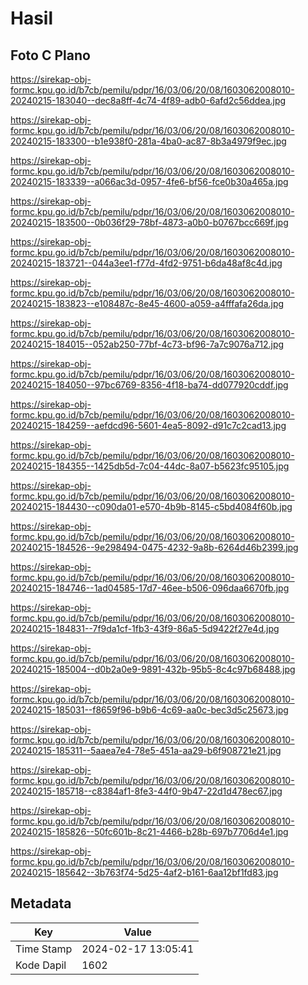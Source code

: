 # Hasil

## Foto C Plano

https://sirekap-obj-formc.kpu.go.id/b7cb/pemilu/pdpr/16/03/06/20/08/1603062008010-20240215-183040--dec8a8ff-4c74-4f89-adb0-6afd2c56ddea.jpg

https://sirekap-obj-formc.kpu.go.id/b7cb/pemilu/pdpr/16/03/06/20/08/1603062008010-20240215-183300--b1e938f0-281a-4ba0-ac87-8b3a4979f9ec.jpg

https://sirekap-obj-formc.kpu.go.id/b7cb/pemilu/pdpr/16/03/06/20/08/1603062008010-20240215-183339--a066ac3d-0957-4fe6-bf56-fce0b30a465a.jpg

https://sirekap-obj-formc.kpu.go.id/b7cb/pemilu/pdpr/16/03/06/20/08/1603062008010-20240215-183500--0b036f29-78bf-4873-a0b0-b0767bcc669f.jpg

https://sirekap-obj-formc.kpu.go.id/b7cb/pemilu/pdpr/16/03/06/20/08/1603062008010-20240215-183721--044a3ee1-f77d-4fd2-9751-b6da48af8c4d.jpg

https://sirekap-obj-formc.kpu.go.id/b7cb/pemilu/pdpr/16/03/06/20/08/1603062008010-20240215-183823--e108487c-8e45-4600-a059-a4fffafa26da.jpg

https://sirekap-obj-formc.kpu.go.id/b7cb/pemilu/pdpr/16/03/06/20/08/1603062008010-20240215-184015--052ab250-77bf-4c73-bf96-7a7c9076a712.jpg

https://sirekap-obj-formc.kpu.go.id/b7cb/pemilu/pdpr/16/03/06/20/08/1603062008010-20240215-184050--97bc6769-8356-4f18-ba74-dd077920cddf.jpg

https://sirekap-obj-formc.kpu.go.id/b7cb/pemilu/pdpr/16/03/06/20/08/1603062008010-20240215-184259--aefdcd96-5601-4ea5-8092-d91c7c2cad13.jpg

https://sirekap-obj-formc.kpu.go.id/b7cb/pemilu/pdpr/16/03/06/20/08/1603062008010-20240215-184355--1425db5d-7c04-44dc-8a07-b5623fc95105.jpg

https://sirekap-obj-formc.kpu.go.id/b7cb/pemilu/pdpr/16/03/06/20/08/1603062008010-20240215-184430--c090da01-e570-4b9b-8145-c5bd4084f60b.jpg

https://sirekap-obj-formc.kpu.go.id/b7cb/pemilu/pdpr/16/03/06/20/08/1603062008010-20240215-184526--9e298494-0475-4232-9a8b-6264d46b2399.jpg

https://sirekap-obj-formc.kpu.go.id/b7cb/pemilu/pdpr/16/03/06/20/08/1603062008010-20240215-184746--1ad04585-17d7-46ee-b506-096daa6670fb.jpg

https://sirekap-obj-formc.kpu.go.id/b7cb/pemilu/pdpr/16/03/06/20/08/1603062008010-20240215-184831--7f9da1cf-1fb3-43f9-86a5-5d9422f27e4d.jpg

https://sirekap-obj-formc.kpu.go.id/b7cb/pemilu/pdpr/16/03/06/20/08/1603062008010-20240215-185004--d0b2a0e9-9891-432b-95b5-8c4c97b68488.jpg

https://sirekap-obj-formc.kpu.go.id/b7cb/pemilu/pdpr/16/03/06/20/08/1603062008010-20240215-185031--f8659f96-b9b6-4c69-aa0c-bec3d5c25673.jpg

https://sirekap-obj-formc.kpu.go.id/b7cb/pemilu/pdpr/16/03/06/20/08/1603062008010-20240215-185311--5aaea7e4-78e5-451a-aa29-b6f908721e21.jpg

https://sirekap-obj-formc.kpu.go.id/b7cb/pemilu/pdpr/16/03/06/20/08/1603062008010-20240215-185718--c8384af1-8fe3-44f0-9b47-22d1d478ec67.jpg

https://sirekap-obj-formc.kpu.go.id/b7cb/pemilu/pdpr/16/03/06/20/08/1603062008010-20240215-185826--50fc601b-8c21-4466-b28b-697b7706d4e1.jpg

https://sirekap-obj-formc.kpu.go.id/b7cb/pemilu/pdpr/16/03/06/20/08/1603062008010-20240215-185642--3b763f74-5d25-4af2-b161-6aa12bf1fd83.jpg


## Metadata

| Key        | Value               |
| ---------- | ------------------- |
| Time Stamp | 2024-02-17 13:05:41 |
| Kode Dapil | 1602                |



